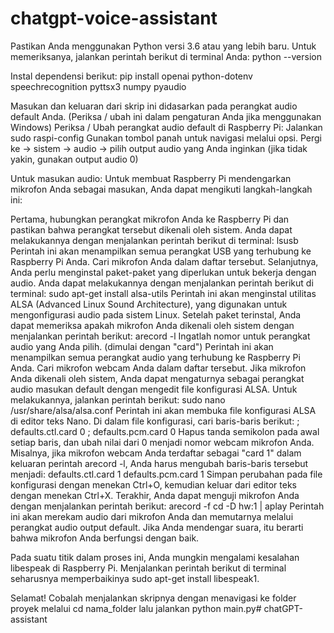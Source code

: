 # chatgpt-voice-assistant


Pastikan Anda menggunakan Python versi 3.6 atau yang lebih baru. Untuk memeriksanya, jalankan perintah berikut di terminal Anda: python --version

Instal dependensi berikut:
pip install openai python-dotenv speechrecognition pyttsx3 numpy pyaudio

Masukan dan keluaran dari skrip ini didasarkan pada perangkat audio default Anda. (Periksa / ubah ini dalam pengaturan Anda jika menggunakan Windows)
Periksa / Ubah perangkat audio default di Raspberry Pi:
Jalankan sudo raspi-config
Gunakan tombol panah untuk navigasi melalui opsi. Pergi ke -> sistem -> audio -> pilih output audio yang Anda inginkan (jika tidak yakin, gunakan output audio 0)

Untuk masukan audio:
Untuk membuat Raspberry Pi mendengarkan mikrofon Anda sebagai masukan, Anda dapat mengikuti langkah-langkah ini:

Pertama, hubungkan perangkat mikrofon Anda ke Raspberry Pi dan pastikan bahwa perangkat tersebut dikenali oleh sistem. Anda dapat melakukannya dengan menjalankan perintah berikut di terminal:
lsusb
Perintah ini akan menampilkan semua perangkat USB yang terhubung ke Raspberry Pi Anda. Cari mikrofon Anda dalam daftar tersebut.
Selanjutnya, Anda perlu menginstal paket-paket yang diperlukan untuk bekerja dengan audio. Anda dapat melakukannya dengan menjalankan perintah berikut di terminal:
sudo apt-get install alsa-utils
Perintah ini akan menginstal utilitas ALSA (Advanced Linux Sound Architecture), yang digunakan untuk mengonfigurasi audio pada sistem Linux.
Setelah paket terinstal, Anda dapat memeriksa apakah mikrofon Anda dikenali oleh sistem dengan menjalankan perintah berikut:
arecord -l
Ingatlah nomor untuk perangkat audio yang Anda pilih. (dimulai dengan "card")
Perintah ini akan menampilkan semua perangkat audio yang terhubung ke Raspberry Pi Anda. Cari mikrofon webcam Anda dalam daftar tersebut.
Jika mikrofon Anda dikenali oleh sistem, Anda dapat mengaturnya sebagai perangkat audio masukan default dengan mengedit file konfigurasi ALSA. Untuk melakukannya, jalankan perintah berikut:
sudo nano /usr/share/alsa/alsa.conf
Perintah ini akan membuka file konfigurasi ALSA di editor teks Nano.
Di dalam file konfigurasi, cari baris-baris berikut:
; defaults.ctl.card 0
; defaults.pcm.card 0
Hapus tanda semikolon pada awal setiap baris, dan ubah nilai dari 0 menjadi nomor webcam mikrofon Anda. Misalnya, jika mikrofon webcam Anda terdaftar sebagai "card 1" dalam keluaran perintah arecord -l, Anda harus mengubah baris-baris tersebut menjadi:
defaults.ctl.card 1
defaults.pcm.card 1
Simpan perubahan pada file konfigurasi dengan menekan Ctrl+O, kemudian keluar dari editor teks dengan menekan Ctrl+X.
Terakhir, Anda dapat menguji mikrofon Anda dengan menjalankan perintah berikut:
arecord -f cd -D hw:1 | aplay
Perintah ini akan merekam audio dari mikrofon Anda dan memutarnya melalui perangkat audio output default. Jika Anda mendengar suara, itu berarti bahwa mikrofon Anda berfungsi dengan baik.

Pada suatu titik dalam proses ini, Anda mungkin mengalami kesalahan libespeak di Raspberry Pi. Menjalankan perintah berikut di terminal seharusnya memperbaikinya sudo apt-get install libespeak1.

Selamat! Cobalah menjalankan skripnya dengan menavigasi ke folder proyek melalui cd nama_folder lalu jalankan python main.py#   c h a t G P T - a s s i s t a n t 
 
 
